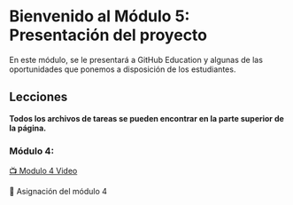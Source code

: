 # Bienvenido al Módulo 5: Presentación del proyecto
En este módulo, se le presentará a GitHub Education y algunas de las oportunidades que ponemos a disposición de los estudiantes.
## Lecciones

**Todos los archivos de tareas se pueden encontrar en la parte superior de la página.**

### Módulo 4:

[:tv: Modulo 4 Video](https://youtu.be/ijtovaZpPWY)

:notebook: Asignación del módulo 4
